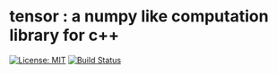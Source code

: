 # tensor : a numpy like computation library for c++
[![License: MIT](https://img.shields.io/badge/License-MIT-yellow.svg)](https://github.com/xinyandai/tensor/blob/master/LICENSE)
[![Build Status](https://travis-ci.com/xinyandai/tensor.svg?token=rQzxktTxAXqqyNh8ZrSa&branch=master)](https://travis-ci.com/xinyandai/tensor)

